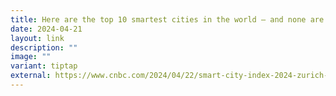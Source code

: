 ```yaml
---
title: Here are the top 10 smartest cities in the world — and none are in the US
date: 2024-04-21
layout: link
description: ""
image: ""
variant: tiptap
external: https://www.cnbc.com/2024/04/22/smart-city-index-2024-zurich-oslo-top-list-of-worlds-smartest-cities.html
---
```

